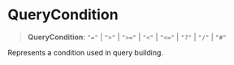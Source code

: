 # QueryCondition

> **QueryCondition**: `"="` \| `">"` \| `">="` \| `"<"` \| `"<="` \| `"?"` \| `"/"` \| `"#"`

Represents a condition used in query building.

